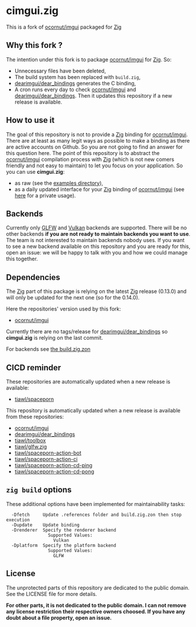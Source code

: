 # cimgui.zig

This is a fork of [ocornut/imgui][1] packaged for [Zig][2]

## Why this fork ?

The intention under this fork is to package [ocornut/imgui][1] for [Zig][2]. So:
* Unnecessary files have been deleted,
* The build system has been replaced with `build.zig`,
* [dearimgui/dear_bindings][3] generates the C binding,
* A cron runs every day to check [ocornut/imgui][2] and [dearimgui/dear_bindings][3]. Then it updates this repository if a new release is available.

## How to use it

The goal of this repository is not to provide a [Zig][2] binding for [ocornut/imgui][1]. There are at least as many legit ways as possible to make a binding as there are active accounts on Github. So you are not going to find an answer for this question here. The point of this repository is to abstract the [ocornut/imgui][1] compilation process with [Zig][2] (which is not new comers friendly and not easy to maintain) to let you focus on your application. So you can use **cimgui.zig**:
- as raw (see the [examples directory](https://github.com/tiawl/cimgui.zig/blob/trunk/examples)),
- as a daily updated interface for your [Zig][2] binding of [ocornut/imgui][1] (see [here][13] for a private usage).

## Backends

Currently only [GLFW][4] and [Vulkan][5] backends are supported. There will be no other backends **if you are not ready to maintain backends you want to use**. The team is not interested to maintain backends nobody uses. If you want to see a new backend available on this repository and you are ready for this, open an issue: we will be happy to talk with you and how we could manage this together.

## Dependencies

The [Zig][2] part of this package is relying on the latest [Zig][2] release (0.13.0) and will only be updated for the next one (so for the 0.14.0).

Here the repositories' version used by this fork:
* [ocornut/imgui](https://github.com/tiawl/cimgui.zig/blob/trunk/.references/imgui)

Currently there are no tags/release for [dearimgui/dear_bindings][3] so **cimgui.zig** is relying on the last commit.

For backends see [the build.zig.zon](https://github.com/tiawl/cimgui.zig/blob/trunk/build.zig.zon)

## CICD reminder

These repositories are automatically updated when a new release is available:
* [tiawl/spaceporn][6]

This repository is automatically updated when a new release is available from these repositories:
* [ocornut/imgui][1]
* [dearimgui/dear_bindings][3]
* [tiawl/toolbox][7]
* [tiawl/glfw.zig][8]
* [tiawl/spaceporn-action-bot][9]
* [tiawl/spaceporn-action-ci][10]
* [tiawl/spaceporn-action-cd-ping][11]
* [tiawl/spaceporn-action-cd-pong][12]

## `zig build` options

These additional options have been implemented for maintainability tasks:
```
  -Dfetch     Update .references folder and build.zig.zon then stop execution
  -Dupdate    Update binding
  -Drenderer  Specify the renderer backend
                Supported Values:
                  Vulkan
  -Dplatform  Specify the platform backend
                Supported Values:
                  GLFW
```

## License

The unprotected parts of this repository are dedicated to the public domain. See the LICENSE file for more details.

**For other parts, it is not dedicated to the public domain. I can not remove any license restriction their respective owners choosed. If you have any doubt about a file property, open an issue.**

[1]:https://github.com/ocornut/imgui
[2]:https://github.com/ziglang/zig
[3]:https://github.com/dearimgui/dear_bindings
[4]:https://github.com/glfw/glfw
[5]:https://github.com/KhronosGroup/Vulkan-Headers
[6]:https://github.com/tiawl/spaceporn
[7]:https://github.com/tiawl/toolbox
[8]:https://github.com/tiawl/glfw.zig
[9]:https://github.com/tiawl/spaceporn-action-bot
[10]:https://github.com/tiawl/spaceporn-action-ci
[11]:https://github.com/tiawl/spaceporn-action-cd-ping
[12]:https://github.com/tiawl/spaceporn-action-cd-pong
[13]:https://github.com/tiawl/spaceporn/blob/trunk/src/spaceporn/bindings/imgui/imgui.zig
